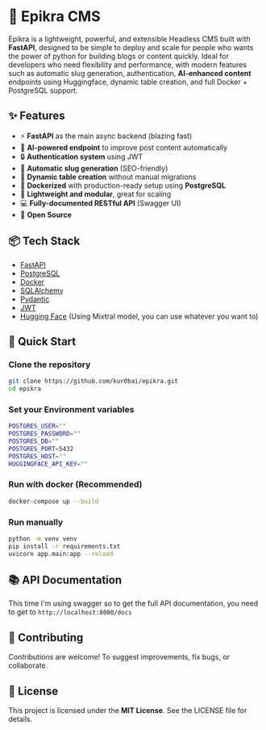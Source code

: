 
# 🐍 Epikra CMS
Epikra is a lightweight, powerful, and extensible Headless CMS built with **FastAPI**,  designed to be simple to deploy and scale for people who wants the power of python for building blogs or content quickly. Ideal for developers who need flexibility and performance, with modern features such as automatic slug generation, authentication, **AI-enhanced content** endpoints using Huggingface, dynamic table creation, and full Docker + PostgreSQL support.

## ✨ Features

- ⚡ **FastAPI** as the main async backend (blazing fast)
- 🧠 **AI-powered endpoint** to improve post content automatically
- 🔒 **Authentication system** using JWT
- 📝 **Automatic slug generation** (SEO-friendly)
- 🧩 **Dynamic table creation** without manual migrations
- 🐳 **Dockerized** with production-ready setup using **PostgreSQL**
- 🧬 **Lightweight and modular**, great for scaling
- 💻 **Fully-documented RESTful API** (Swagger UI)
- 💚 **Open Source**

## 📦 Tech Stack

- [FastAPI](https://fastapi.tiangolo.com/)
- [PostgreSQL](https://www.postgresql.org/)
- [Docker](https://www.docker.com/)
- [SQLAlchemy](https://www.sqlalchemy.org/)
- [Pydantic](https://docs.pydantic.dev/)
- [JWT](https://jwt.io/)
- [Hugging Face](https://huggingface.co/) (Using Mixtral model, you can use whatever you want to)

## 🚀 Quick Start

### Clone the repository

```bash
git clone https://github.com/kur0bai/epikra.git
cd epikra
```

### Set your Environment variables

```bash
POSTGRES_USER=""
POSTGRES_PASSWORD=""
POSTGRES_DB=""
POSTGRES_PORT=5432
POSTGRES_HOST=""
HUGGINGFACE_API_KEY=""
```
### Run with docker (Recommended)
```bash
docker-compose up --build
```
### Run manually
```bash
python -m venv venv
pip install -r requirements.txt
uvicorn app.main:app --reload
``` 
## 📚 API Documentation

This time I'm using swagger so to get the full API documentation, you need to get to 
`http://localhost:8000/docs`

## 🤝 Contributing

Contributions are welcome! To suggest improvements, fix bugs, or collaborate.

## 📄 License
This project is licensed under the **MIT License**. See the LICENSE file for details.